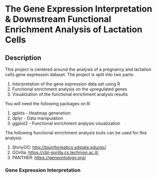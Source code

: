 # **The Gene Expression Interpretation & Downstream Functional Enrichment Analysis of Lactation Cells**

## **Description**
This project is centered around the analysis of a pregnancy and lactation cells gene expression dataset. The project is split into two parts:
1. Interpretation of the gene expression data set using R
2. Functional enrichment analysis on the upregulated genes
3. Visualization of the functional enrichment analysis results

You will need the following packages on R:
1. gplots - Heatmap generation: 
2. dplyr - Data manipulation
3. ggplot2 - Functional enrichment analysis visualization

The following functional enrichment analysis tools can be used for this analysis
1. ShinyGO: http://bioinformatics.sdstate.edu/go/
2. GOrilla: https://cbl-gorilla.cs.technion.ac.il/
3. PANTHER: https://geneontology.org/

### **Gene Expression Interpretation**

